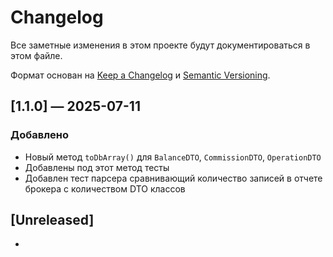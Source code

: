 # Changelog

Все заметные изменения в этом проекте будут документироваться в этом файле.

Формат основан на [Keep a Changelog](https://keepachangelog.com/ru/1.0.0/) и [Semantic Versioning](https://semver.org/lang/ru/).

## [1.1.0] — 2025-07-11
### Добавлено
- Новый метод `toDbArray()` для `BalanceDTO`, `CommissionDTO`, `OperationDTO`
- Добавлены под этот метод тесты
- Добавлен тест парсера сравнивающий количество записей в отчете брокера с количеством DTO классов

## [Unreleased]
-


